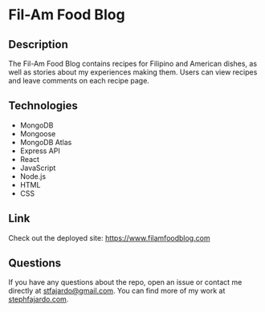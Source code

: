 # Fil-Am Food Blog

## Description 
The Fil-Am Food Blog contains recipes for Filipino and American dishes, as well as stories about my experiences making them. Users can view recipes and leave comments on each recipe page. 

## Technologies 
* MongoDB
* Mongoose 
* MongoDB Atlas
* Express API
* React 
* JavaScript 
* Node.js 
* HTML
* CSS

## Link
Check out the deployed site: https://www.filamfoodblog.com

## Questions 
If you have any questions about the repo, open an issue or contact me directly at stfajardo@gmail.com. You can find more of my work at [stephfajardo.com](https://www.stephfajardo.com).
